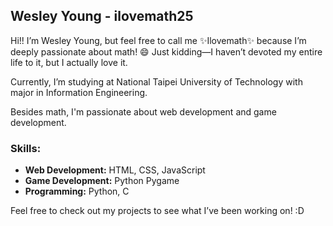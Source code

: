 <h2>Wesley Young - ilovemath25</h2>

Hi!! I’m Wesley Young, but feel free to call me ✨Ilovemath✨ because I’m deeply passionate about math! 😄
Just kidding—I haven’t devoted my entire life to it, but I actually love it.

Currently, I’m studying at National Taipei University of Technology with major in Information Engineering.

Besides math, I'm passionate about web development and game development.  
### Skills:

- **Web Development:** HTML, CSS, JavaScript
- **Game Development:** Python Pygame
- **Programming:** Python, C

Feel free to check out my projects to see what I’ve been working on! :D
<!---
ilovemath25/ilovemath25 is a ✨ special ✨ repository because its `README.md` (this file) appears on your GitHub profile.
You can click the Preview link to take a look at your changes.
--->
